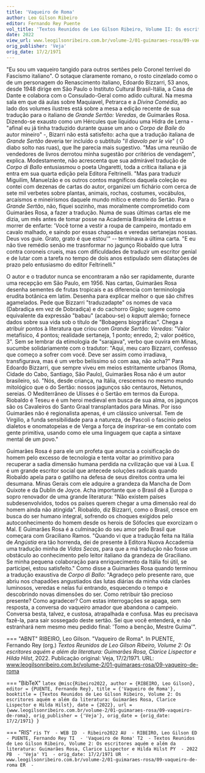 ```yaml
---
title: 'Vaqueiro de Roma'
author: Leo Gilson Ribeiro
editor: Fernando Rey Puente
vol_title: 'Textos Reunidos de Leo Gilson Ribeiro, Volume II: Os escritores aquém e além da literatura: Guimarães Rosa, Clarice Lispector e Hilda Hilst'
date: 2022
view_url: www.leogilsonribeiro.com.br/volume-2/01-guimaraes-rosa/09-vaqueiro-de-roma
orig_publisher: 'Veja'
orig_date: 17/2/1971
---
```


"Eu sou um vaqueiro tangido para outros sertões pelo Coronel terrível do Fascismo italiano". O sotaque claramente romano, o rosto cinzelado como o de um personagem do Renascimento italiano, Edoardo Bizzarri, 53 anos, desde 1948 dirige em São Paulo o Instituto Cultural Brasil-Itália, a Casa de Dante e colabora com o Consulado-Geral como adido cultural. Na mesma sala em que dá aulas sobre Maquiavel, Petrarca e a *Divina Comédia*, ao lado dos volumes ilustres está sobre a mesa a edição recente de sua tradução para o italiano de *Grande Sertão: Veredas*, de Guimarães Rosa. Dizendo-se exausto como um Hércules que liquidou uma Hidra de Lerna - "afinal eu já tinha traduzido durante quase um ano o *Corpo de Baile* do autor mineiro" -, Bizarri não está satisfeito: acha que a tradução italiana de *Grande Sertão* deveria ter incluído o subtitulo "*Il diavolo per le vie*" ( O diabo solto nas ruas), que lhe parecia mais sugestivo. "Mas uma reunião de vendedores de livros derrotou minha sugestão por critérios de vendagem", explica. Modestamente, não acrescenta que sua admirável tradução de *Corpo di Ballo* entusiasmou o poeta Ungaretti, toda a crítica italiana e já entra em sua quarta edição pela Editora Feltrinelli. "Mas para traduzir Miguilim, Manuelzão e os outros contos magníficos daquela coleção eu contei com dezenas de cartas do autor, organizei um fichário com cerca de sete mil verbetes sobre plantas, animais, rochas, costumes, vocábulos, arcaísmos e mineirismos daquele mundo mítico e eterno do Sertão. Para o *Grande Sertão*, não, fiquei sozinho, mas moralmente comprometido com Guimarães Rosa, a fazer a tradução. Numa de suas últimas cartas ele me dizia, um mês antes de tomar posse na Academia Brasileira de Letras e morrer de enfarte: 'Você torne a vestir a roupa de campeiro, montado em cavalo malhado, e saindo por essas chapadas e veredas sertanejas nossas. Deus vos guie. Grato, grato é que estou'" -- terminava a última carta. "E eu não tive remédio senão me trasnformar no jagunço Riobaldo que lutra contra coroneis crueis, mas com dificuldades de traduzir um escritor genial e de lutar com a tarefa no tempo de dois anos estipulado sem dilatações de prazo pelo entusiasmo do editor Feltrinelli."

O autor e o tradutor nunca se encontraram a não ser rapidamente, durante uma recepção em São Paulo, em 1956. Nas cartas, Guimarães Rosa desenha sementes de frutas tropicais e as diferencia com terminologia erudita botânica em latim. Desenha para explicar melhor o que são chifres agamelados. Pede que Bizzarri "traduzadapte" os nomes de vaca (Dabradiça em vez de Dobradiça) e do cachorro Gigão; sugere como equivalente da expressão "babau" (acabou-se) o *kaputt* alemão; fornece dados sobre sua vida sob o título de "Bobagens biográficas". Chega a atribuir pontos à literatura que criou com *Grande Sertão: Veredas*: "Valor metafísico, 4 pontos; realidade sertaneja, 1 ponto; enredo, 2; valor poético, 3". Sem se lembrar da etimologia de "sarajava", verbo que ouvira em Minas, sucumbe solidariamente com o tradutor: "Aqui, meu caro Bizzarri, confesso que começo a sofrer com você. Deve ser assim como irradiava, transfigurava, mas é um verbo belíssimo só com aaa, não acha?" Para Edoardo Bizzarri, que sempre viveu em meios estritamente urbanos (Roma, Cidade do Cabo, Santiago, São Paulo), Guimarães Rosa não é um autor brasileiro, só. "Nós, desde criança, na Itália, crescemos no mesmo mundo mitológico que o do Sertão: nossos jagunços são centauros, Netunos, sereias. O Mediterrâneo de Ulisses é o Sertão em termos da Europa. Riobaldo é Teseu e é um heroi medieval em busca de sua alma, os jagunços são os Cavaleiros do Santo Graal transplantados para Minas. Por isso Guimarães não é regionalista apenas, é um clássico universal. Tem de Virgilio, a funda sensibilidade para a natureza, de Pascoli o fascínio pelos dialetos e onomatopeias e de Verga a força de insprirar-se em contato com gente primitiva, usando como ele uma linguagem que capta a sintaxe mental de um povo."

Guimarães Rosa é para ele um profeta que anuncia a coisificação do homem pelo excesso de tecnologia e tenta voltar ao primitivo para recuperar a sadia dimensão humana perdida na cvilização que vai à Lua. E é um grande escritor social que antecede soluções radicais quando Riobaldo apela para o gatilho na defesa de seus direitos contra uma lei desumana. Minas Gerais com ele adquire a grandeza da Mancha de Dom Quixote e da Dublin de Joyce. Acha importante que o Brasil dê a Europa o sopro renovador de uma grande literatura: "Não existem países subdesenvolvidos, todos os países querem chegar a uma dimensão real do homem ainda não atingida". Riobaldo, diz Bizzarri, como o Brasil, cresce em busca do ser humano integral, sofrendo os choques exigidos pelo autoconhecimento do homem desde os herois de Sófocles que exorcizam o Mal. E Guimarães Rosa é a culminação do seu amor pelo Brasil que começara com Graciliano Ramos. "Quando vi que a tradução feita na Itália de *Angústia* era tão horrenda, dei de presente à Editora Nuova Accademia uma tradução minha de *Vidas Secas*, para que a má tradução não fosse um obstáculo ao conhecimento pelo leitor italiano da grandeza de Graciliano. Se minha pequena colaboração para enriquecimento da Itália foi útil, se participei, estou satisfeito." Como disse a Guimarães Rosa quando terminou a tradução exaustiva de *Corpo di Ballo*: "Agradeço pelo presente raro, que abriu nos chapadões angustiados das lutas diárias da minha vida clarões luminosos, veredas e nelas fui entrando, esquecendo o tempo e descobrindo novas dimensões do ser. Como retribuir tão precioso presente? Como agradecer? Com estas interrogações se apaga, sem resposta, a conversa do vaqueiro amador que abandona o campeio. Conversa besta, talvez, e custosa, atrapalhada e confusa. Mas eu precisava fazê-la, para sair sossegado deste sertão. Sei que você entenderá, e não estranhará nem mesmo meu pedido final: 'Tomo a benção, Mestre Guima'".


=== "ABNT"
    RIBEIRO, Leo Gilson. "Vaqueiro de Roma". In PUENTE, Fernando Rey (org.) <em>Textos Reunidos de Leo Gilson Ribeiro, Volume 2: Os escritores aquém e além da literatura: Guimarães Rosa, Clarice Lispector e Hilda Hilst</em>, 2022. Publicação original: Veja, 17/2/1971. URL: <a href="yml_view_url">www.leogilsonribeiro.com.br/volume-2/01-guimaraes-rosa/09-vaqueiro-de-roma</a>

=== "BibTeX"
    ```latex
    @misc{Ribeiro2022,
    author = {RIBEIRO, Leo Gilson},
    editor = {PUENTE, Fernando Rey},
    title = {'Vaqueiro de Roma'},
    booktitle = {Textos Reunidos de Leo Gilson Ribeiro, Volume 2: Os escritores aquém e além da literatura: Guimarães Rosa, Clarice Lispector e Hilda Hilst},
    date = {2022},
    url = {www.leogilsonribeiro.com.br/volume-2/01-guimaraes-rosa/09-vaqueiro-de-roma},
    orig_publisher = {'Veja'},
    orig_date = {orig_date: 17/2/1971}
    }
    ```

=== "RIS"
    ```ris
    TY  - WEB
    ID  - Ribeiro2022
    AU  - RIBEIRO, Leo Gilson
    ED  - PUENTE, Fernando Rey
    TI  - 'Vaqueiro de Roma'
    T2  - Textos Reunidos de Leo Gilson Ribeiro, Volume 2: Os escritores aquém e além da literatura: Guimarães Rosa, Clarice Lispector e Hilda Hilst
    PY  - 2022
    PB  - 'Veja'
    Y1  - orig_date: 17/2/1971
    UR  - www.leogilsonribeiro.com.br/volume-2/01-guimaraes-rosa/09-vaqueiro-de-roma
    ER  - 
    ```
